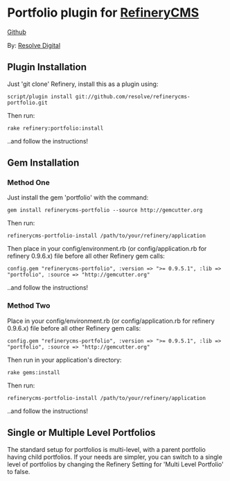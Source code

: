 # Portfolio plugin for [RefineryCMS](http://www.refinerycms.com)
[Github](http://github.com/resolve/refinerycms)

By: [Resolve Digital](http://www.resolvedigital.com)

## Plugin Installation

Just 'git clone' Refinery, install this as a plugin using:

    script/plugin install git://github.com/resolve/refinerycms-portfolio.git

Then run:

    rake refinery:portfolio:install

..and follow the instructions!

## Gem Installation

### Method One
Just install the gem 'portfolio' with the command:

    gem install refinerycms-portfolio --source http://gemcutter.org

Then run:

    refinerycms-portfolio-install /path/to/your/refinery/application

Then place in your config/environment.rb (or config/application.rb for refinery 0.9.6.x) file before all other Refinery gem calls:

    config.gem "refinerycms-portfolio", :version => ">= 0.9.5.1", :lib => "portfolio", :source => "http://gemcutter.org"

..and follow the instructions!

### Method Two
Place in your config/environment.rb (or config/application.rb for refinery 0.9.6.x) file before all other Refinery gem calls:

    config.gem "refinerycms-portfolio", :version => ">= 0.9.5.1", :lib => "portfolio", :source => "http://gemcutter.org"

Then run in your application's directory:

    rake gems:install

Then run:

    refinerycms-portfolio-install /path/to/your/refinery/application

..and follow the instructions!

## Single or Multiple Level Portfolios

The standard setup for portfolios is multi-level, with a parent portfolio having child portfolios.  If your needs are simpler, you can switch to a single level of portfolios by changing the Refinery Setting for 'Multi Level Portfolio' to false.
